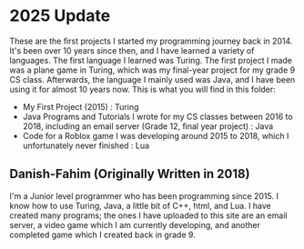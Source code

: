 # 2025 Update
These are the first projects I started my programming journey back in 2014. It's been over 10 years since then, and I have learned a variety of languages.  The first language I learned was Turing. The first project I made was a plane game in Turing, which was my final-year project for my grade 9 CS class. Afterwards, the language I mainly used was Java, and I have been using it for almost 10 years now. This is what you will find in this folder:
- My First Project (2015) : Turing
- Java Programs and Tutorials I wrote for my CS classes between 2016 to 2018, including an email server (Grade 12, final year project) : Java
- Code for a Roblox game I was developing around 2015 to 2018, which I unfortunately never finished : Lua

## Danish-Fahim (Originally Written in 2018)
I'm a Junior level programmer who has been programming since 2015. I know how to use Turing, Java, a little bit of C++, html, and Lua. I have created many programs; the ones I have uploaded to this site are an email server, a video game which I am currently developing, and another completed game which I created back in grade 9.
